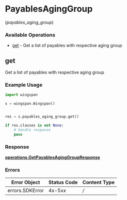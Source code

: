 # PayablesAgingGroup
(*payables_aging_group*)

### Available Operations

* [get](#get) - Get a list of payables with respective aging group

## get

Get a list of payables with respective aging group

### Example Usage

```python
import wingspan

s = wingspan.Wingspan()


res = s.payables_aging_group.get()

if res.classes is not None:
    # handle response
    pass
```


### Response

**[operations.GetPayablesAgingGroupResponse](../../models/operations/getpayablesaginggroupresponse.md)**
### Errors

| Error Object    | Status Code     | Content Type    |
| --------------- | --------------- | --------------- |
| errors.SDKError | 4x-5xx          | */*             |
